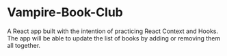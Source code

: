 # Vampire-Book-Club
A React app built with the intention of practicing React Context and Hooks. The app will be able to update the list of books by adding or removing them all together. 
